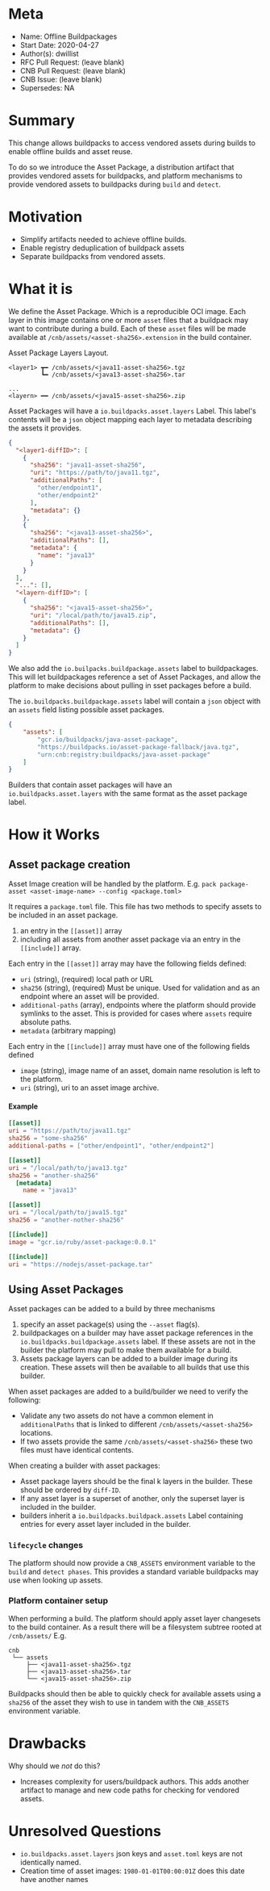 # Meta
[meta]: #meta
- Name: Offline Buildpackages
- Start Date: 2020-04-27
- Author(s): dwillist
- RFC Pull Request: (leave blank)
- CNB Pull Request: (leave blank)
- CNB Issue: (leave blank)
- Supersedes: NA

# Summary
[summary]: #summary

This change allows buildpacks to access vendored assets during builds to enable offline builds and asset reuse.

To do so we introduce the Asset Package, a distribution artifact that provides vendored assets for buildpacks, and platform mechanisms to provide vendored assets to buildpacks during `build` and `detect`.

# Motivation
[motivation]: #motivation

- Simplify artifacts needed to achieve offline builds.
- Enable registry deduplication of buildpack assets
- Separate buildpacks from vendored assets.

# What it is
[what-it-is]: #what-it-is

We define the Asset Package. Which is a reproducible OCI image. Each layer in this image contains one or more `asset` files that a buildpack may want to contribute during a build. Each of these `asset` files will be made available at `/cnb/assets/<asset-sha256>.extension` in the build container.

Asset Package Layers Layout.
```
<layer1> ┳━ /cnb/assets/<java11-asset-sha256>.tgz
         ┗━ /cnb/assets/<java13-asset-sha256>.tar

...
<layern> ━━ /cnb/assets/<java15-asset-sha256>.zip
```

Asset Packages will have a `io.buildpacks.asset.layers` Label. This label's contents will be a `json` object mapping each layer to metadata describing the assets it provides.

``` json
{
  "<layer1-diffID>": [
    {
      "sha256": "java11-asset-sha256",
      "uri": "https://path/to/java11.tgz",
      "additionalPaths": [
        "other/endpoint1",
        "other/endpoint2"
      ],
      "metadata": {}
    },
    {
      "sha256": "<java13-asset-sha256>",
      "additionalPaths": [],
      "metadata": {
        "name": "java13"
      }
    }
  ],
  "...": [],
  "<layern-diffID>": [
    {
      "sha256": "<java15-asset-sha256>",
      "uri": "/local/path/to/java15.zip",
      "additionalPaths": [],
      "metadata": {}
    }
  ]
}
```

We also add the `io.builpacks.buildpackage.assets` label to buildpackages. This will let buildpackages reference a set of Asset Packages, and allow the platform to make decisions about pulling in sset packages before a build.


The `io.buildpacks.buildpackage.assets` label will contain a `json` object with an `assets` field listing possible asset packages.

``` json
{
    "assets": [
        "gcr.io/buildpacks/java-asset-package",
        "https://buildpacks.io/asset-package-fallback/java.tgz",
        "urn:cnb:registry:buildpacks/java-asset-package"
    ]
}
```

Builders that contain asset packages will have an `io.buildpacks.asset.layers` with the same format as the asset package label.


# How it Works
[how-it-works]: #how-it-works

## Asset package creation

Asset Image creation will be handled by the platform. E.g. `pack package-asset <asset-image-name> --config <package.toml>`

It requires a `package.toml` file. This file has two methods to specify assets to be included in an asset package.
1) an entry in the `[[asset]]` array
2) including all assets from another asset package via an entry in the `[[include]]` array.

Each entry in the `[[asset]]` array may have the following fields defined:
  - `uri` (string), (required) local path or URL
  - `sha256` (string), (required) Must be unique. Used for validation and as an endpoint where an  asset will be provided.
  - `additional-paths` (array), endpoints where the platform should provide symlinks to the asset. This is provided for cases where `assets` require absolute paths.
  - `metadata` (arbitrary mapping)

Each entry in the `[[include]]` array must have one of the following fields defined
  - `image` (string), image name of an asset, domain name resolution is left to the platform.
  - `uri` (string), uri to an asset image archive.


#### Example
``` toml
[[asset]]
uri = "https://path/to/java11.tgz"
sha256 = "some-sha256"
additional-paths = ["other/endpoint1", "other/endpoint2"]

[[asset]]
uri = "/local/path/to/java13.tgz"
sha256 = "another-sha256"
  [metadata]
    name = "java13"

[[asset]]
uri = "/local/path/to/java15.tgz"
sha256 = "another-nother-sha256"

[[include]]
image = "gcr.io/ruby/asset-package:0.0.1"

[[include]]
uri = "https://nodejs/asset-package.tar"

```

## Using Asset Packages

Asset packages can be added to a build by three mechanisms
1) specify an asset package(s) using the `--asset` flag(s).
2) buildpackages on a builder may have asset package references in the `io.buildpacks.buildpackage.assets` label. If these assets are not in the builder the platform may pull to make them available for a build.
3) Assets package layers can be added to a builder image during its creation. These assets will then be available to all builds that use this builder.


When asset packages are added to a build/builder we need to verify the following:
  - Validate any two assets do not have a common element in `additionalPaths` that is linked to different `/cnb/assets/<asset-sha256>` locations.
  - If two assets provide the same `/cnb/assets/<asset-sha256>` these two files must have identical contents.

When creating a builder with asset packages:
  - Asset package layers should be the final k layers in the builder. These should be ordered by `diff-ID`.
  - If any asset layer is a superset of another, only the superset layer is included in the builder.
  - builders inherit a `io.buildpacks.buildpack.assets` Label containing entries for every asset layer included in the builder.


### `lifecycle` changes
The platform should now provide a `CNB_ASSETS` environment variable to the `build` and `detect phases`. This provides a standard variable buildpacks may use when looking up assets.

### Platform container setup

When performing a build. The platform should apply asset layer changesets to the build container. As a result there will be a filesystem subtree rooted at `/cnb/assets/` E.g.

```
cnb
 └── assets
     ├── <java11-asset-sha256>.tgz
     ├── <java13-asset-sha256>.tar
     └── <java15-asset-sha256>.zip
```

Buildpacks should then be able to quickly check for available assets using a `sha256` of the asset they wish to use in tandem with the `CNB_ASSETS` environment variable.

# Drawbacks
[drawbacks]: #drawbacks

Why should we *not* do this?

- Increases complexity for users/buildpack authors. This adds another artifact to manage and new code paths for checking for vendored assets.


# Unresolved Questions
[unresolved-questions]: #unresolved-questions
- `io.buildpacks.asset.layers` json keys and `asset.toml` keys are not identically named.
- Creation time of asset images: `1980-01-01T00:00:01Z` does this date have another names
